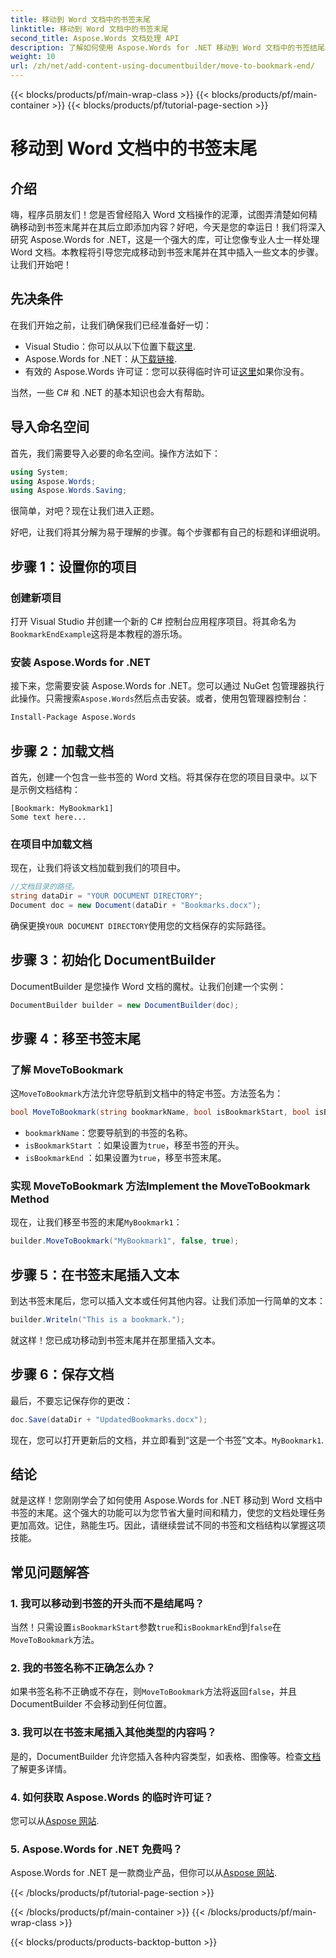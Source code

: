 ```yaml
---
title: 移动到 Word 文档中的书签末尾
linktitle: 移动到 Word 文档中的书签末尾
second_title: Aspose.Words 文档处理 API
description: 了解如何使用 Aspose.Words for .NET 移动到 Word 文档中的书签结尾。按照我们详细的分步指南进行精确的文档操作。
weight: 10
url: /zh/net/add-content-using-documentbuilder/move-to-bookmark-end/
---
```


{{< blocks/products/pf/main-wrap-class >}}
{{< blocks/products/pf/main-container >}}
{{< blocks/products/pf/tutorial-page-section >}}

# 移动到 Word 文档中的书签末尾

## 介绍

嗨，程序员朋友们！您是否曾经陷入 Word 文档操作的泥潭，试图弄清楚如何精确移动到书签末尾并在其后立即添加内容？好吧，今天是您的幸运日！我们将深入研究 Aspose.Words for .NET，这是一个强大的库，可让您像专业人士一样处理 Word 文档。本教程将引导您完成移动到书签末尾并在其中插入一些文本的步骤。让我们开始吧！

## 先决条件

在我们开始之前，让我们确保我们已经准备好一切：

-  Visual Studio：你可以从以下位置下载[这里](https://visualstudio.microsoft.com/).
- Aspose.Words for .NET：从[下载链接](https://releases.aspose.com/words/net/).
- 有效的 Aspose.Words 许可证：您可以获得临时许可证[这里](https://purchase.aspose.com/temporary-license/)如果你没有。

当然，一些 C# 和 .NET 的基本知识也会大有帮助。

## 导入命名空间

首先，我们需要导入必要的命名空间。操作方法如下：

```csharp
using System;
using Aspose.Words;
using Aspose.Words.Saving;
```

很简单，对吧？现在让我们进入正题。

好吧，让我们将其分解为易于理解的步骤。每个步骤都有自己的标题和详细说明。

## 步骤 1：设置你的项目

### 创建新项目

打开 Visual Studio 并创建一个新的 C# 控制台应用程序项目。将其命名为`BookmarkEndExample`这将是本教程的游乐场。

### 安装 Aspose.Words for .NET

接下来，您需要安装 Aspose.Words for .NET。您可以通过 NuGet 包管理器执行此操作。只需搜索`Aspose.Words`然后点击安装。或者，使用包管理器控制台：

```bash
Install-Package Aspose.Words
```

## 步骤 2：加载文档

首先，创建一个包含一些书签的 Word 文档。将其保存在您的项目目录中。以下是示例文档结构：

```plaintext
[Bookmark: MyBookmark1]
Some text here...
```

### 在项目中加载文档

现在，让我们将该文档加载到我们的项目中。

```csharp
//文档目录的路径。
string dataDir = "YOUR DOCUMENT DIRECTORY";
Document doc = new Document(dataDir + "Bookmarks.docx");
```

确保更换`YOUR DOCUMENT DIRECTORY`使用您的文档保存的实际路径。

## 步骤 3：初始化 DocumentBuilder

DocumentBuilder 是您操作 Word 文档的魔杖。让我们创建一个实例：

```csharp
DocumentBuilder builder = new DocumentBuilder(doc);
```

## 步骤 4：移至书签末尾

### 了解 MoveToBookmark

这`MoveToBookmark`方法允许您导航到文档中的特定书签。方法签名为：

```csharp
bool MoveToBookmark(string bookmarkName, bool isBookmarkStart, bool isBookmarkEnd);
```

- `bookmarkName`：您要导航到的书签的名称。
- `isBookmarkStart` ：如果设置为`true`，移至书签的开头。
- `isBookmarkEnd` ：如果设置为`true`，移至书签末尾。

### 实现 MoveToBookmark 方法Implement the MoveToBookmark Method

现在，让我们移至书签的末尾`MyBookmark1`：

```csharp
builder.MoveToBookmark("MyBookmark1", false, true);
```

## 步骤 5：在书签末尾插入文本


到达书签末尾后，您可以插入文本或任何其他内容。让我们添加一行简单的文本：

```csharp
builder.Writeln("This is a bookmark.");
```

就这样！您已成功移动到书签末尾并在那里插入文本。

## 步骤 6：保存文档


最后，不要忘记保存你的更改：

```csharp
doc.Save(dataDir + "UpdatedBookmarks.docx");
```

现在，您可以打开更新后的文档，并立即看到“这是一个书签”文本。`MyBookmark1`.

## 结论

就是这样！您刚刚学会了如何使用 Aspose.Words for .NET 移动到 Word 文档中书签的末尾。这个强大的功能可以为您节省大量时间和精力，使您的文档处理任务更加高效。记住，熟能生巧。因此，请继续尝试不同的书签和文档结构以掌握这项技能。

## 常见问题解答

### 1. 我可以移动到书签的开头而不是结尾吗？

当然！只需设置`isBookmarkStart`参数`true`和`isBookmarkEnd`到`false`在`MoveToBookmark`方法。

### 2. 我的书签名称不正确怎么办？

如果书签名称不正确或不存在，则`MoveToBookmark`方法将返回`false`，并且 DocumentBuilder 不会移动到任何位置。

### 3. 我可以在书签末尾插入其他类型的内容吗？

是的，DocumentBuilder 允许您插入各种内容类型，如表格、图像等。检查[文档](https://reference.aspose.com/words/net/)了解更多详情。

### 4. 如何获取 Aspose.Words 的临时许可证？

您可以从[Aspose 网站](https://purchase.aspose.com/temporary-license/).

### 5. Aspose.Words for .NET 免费吗？

Aspose.Words for .NET 是一款商业产品，但你可以从[Aspose 网站](https://releases.aspose.com/).

{{< /blocks/products/pf/tutorial-page-section >}}

{{< /blocks/products/pf/main-container >}}
{{< /blocks/products/pf/main-wrap-class >}}

{{< blocks/products/products-backtop-button >}}
